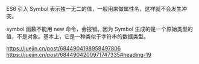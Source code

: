 ES6 引入 Symbol 表示独一无二的值，一般用来做属性名，这样就不会发生冲突。

symbol 函数不能用 new 命令，会报错。因为 Symbol 生成的是一个原始类型的值，不是对象。基本上，它是一种类似于字符串的数据类型。


https://juejin.cn/post/6844904198958497806
https://juejin.cn/post/6844904200971747335#heading-19
